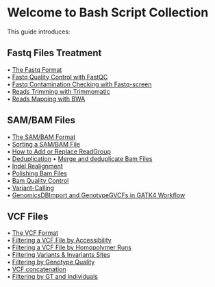 # Welcome to Bash Script Collection


This guide introduces:  

## Fastq Files Treatment
•	[The Fastq Format](Fastq/Fastq.md)  
•	[Fastq Quality Control with FastQC](Fastq/FastQC.md)  
•	[Fastq Contamination Checking with Fastq-screen](Fastq/Fast-screen.md)  
•	[Reads Trimming with Trimmomatic](Fastq/Trimming.md)   
•	[Reads Mapping with BWA](Fastq/BWA.md)  

## SAM/BAM Files 
•	[The SAM/BAM Format](Bam/Bam.md)  
•	[Sorting a SAM/BAM File](Bam/sort-bam.md)  
•	[How to Add or Replace ReadGroup](Bam/add-or-replace-read-groups.md)  
•	[Deduplication](Bam/mark-duplicates.md)
•	[Merge and deduplicate Bam Files](Bam/merge-and-mark-duplicates.md)  
•	[Indel Realignment](Bam-indel-realignment.md)  
•	[Polishing Bam Files](Bam/polishing.md)    
•	[Bam Quality Control](Bam/Bam-qc.md)  
•	[Variant-Calling](Bam/variant-calling.md)  
•	[GenomicsDBImport and GenotypeGVCFs in GATK4 Workflow](Bam/genomicsdbimport.md)  

## VCF Files
•	[The VCF Format](Vcf/Vcf.md)  
•	[Filtering a VCF File by Accessibility](Vcf/accessibility.md)  
•	[Filtering a VCF File by Homopolymer Runs](Vcf/homopolymer.md)  
•	[Filtering Variants & Invariants Sites](Vcf/variants-invariants.md)  
•	[Filtering by Genotype Quality](Vcf/genotype-quality.md)  
•	[VCF concatenation](Vcf/concatenate.md)  
•	[Filtering by GT and Individuals](Vcf/gt-indv.md)  